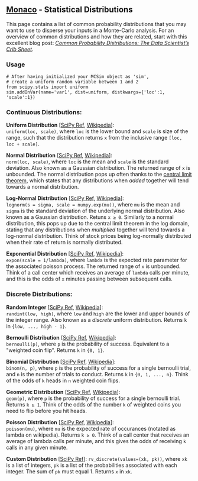 ## [Monaco](../) - Statistical Distributions

This page contains a list of common probability distributions that you may want to use to disperse your inputs in a Monte-Carlo analysis. For an overview of common distributions and how they are related, start with this excellent blog post: *[Common Probability Distributions: The Data Scientist’s Crib Sheet](https://medium.com/@srowen/common-probability-distributions-347e6b945ce4)*. 

### Usage

    # After having initialized your MCSim object as 'sim', 
    # create a uniform random variable between 1 and 2
    from scipy.stats import uniform
    sim.addInVar(name='var1', dist=uniform, distkwargs={'loc':1, 'scale':1})


### Continuous Distributions:

**Uniform Distribution** [[SciPy Ref](https://docs.scipy.org/doc/scipy/reference/generated/scipy.stats.uniform.html), [Wikipedia](https://en.wikipedia.org/wiki/Continuous_uniform_distribution)]:     
```uniform(loc, scale)```, where ```loc``` is the lower bound and ```scale``` is size of the range, such that the distribution returns ```x``` from the inclusive range ```[loc, loc + scale]```.

**Normal Distribution** [[SciPy Ref](https://docs.scipy.org/doc/scipy/reference/generated/scipy.stats.norm.html), [Wikipedia](https://en.wikipedia.org/wiki/Normal_distribution)]:     
```norm(loc, scale)```, where ```loc``` is the mean and ```scale``` is the standard deviation. Also known as a Gaussian distribution. The returned range of ```x``` is unbounded. The normal distribution pops up often thanks to the [central limit theorem](https://en.wikipedia.org/wiki/Central_limit_theorem), which states that any distributions when *added* together will tend towards a normal distribution.

**Log-Normal Distribution** [[SciPy Ref](https://docs.scipy.org/doc/scipy/reference/generated/scipy.stats.lognorm.html), [Wikipedia](https://en.wikipedia.org/wiki/Log-normal_distribution)]:     
```lognorm(s = sigma, scale = numpy.exp(mu))```, where ```mu``` is the mean and ```sigma``` is the standard deviation of the underlying normal distribution. Also known as a Gaussian distribution. Retuns ```x ≥ 0```. Similarly to a normal distribution, this pops up due to the central limit theorem in the log domain, stating that any distributions when *multiplied* together will tend towards a log-normal distribution. Think of stock prices being log-normally distributed when their rate of return is normally distributed.

**Exponential Distribution** [[SciPy Ref](https://docs.scipy.org/doc/scipy/reference/generated/scipy.stats.expon.html), [Wikipedia](https://en.wikipedia.org/wiki/Exponential_distribution)]:     
```expon(scale = 1/lambda)```, where ```lambda``` is the expected rate parameter for the associated poisson process. The returned range of ```x``` is unbounded. Think of a call center which receives an average of ```lambda``` calls per minute, and this is the odds of ```x``` minutes passing between subsequent calls.

### Discrete Distributions:
**Random Integer** [[SciPy Ref](https://docs.scipy.org/doc/scipy/reference/generated/scipy.stats.randint.html), [Wikipedia](https://en.wikipedia.org/wiki/Discrete_uniform_distribution)]:     
```randint(low, high)```, where ```low``` and ```high``` are the lower and upper bounds of the integer range. Also known as a *discrete* uniform distribution. Returns ```k``` in ```{low, ..., high - 1}```.

**Bernoulli Distribution** [[SciPy Ref](https://docs.scipy.org/doc/scipy/reference/generated/scipy.stats.bernoulli.html), [Wikipedia](https://en.wikipedia.org/wiki/Bernoulli_distribution)]:     
```bernoulli(p)```, where ```p``` is the probability of success. Equivalent to a "weighted coin flip". Returns ```k``` in ```{0, 1}```.

**Binomial Distribution** [[SciPy Ref](https://docs.scipy.org/doc/scipy/reference/generated/scipy.stats.binom.html), [Wikipedia](https://en.wikipedia.org/wiki/Binomial_distribution)]:     
```binom(n, p)```, where ```p``` is the probability of success for a single bernoulli trial, and ```n``` is the number of trials to conduct. Returns ```k``` in ```{0, 1, ..., n}```. Think of the odds of ```k``` heads in ```n``` weighted coin flips.

**Geometric Distribution** [[SciPy Ref](https://docs.scipy.org/doc/scipy/reference/generated/scipy.stats.geom.html), [Wikipedia](https://en.wikipedia.org/wiki/Geometric_distribution)]:     
```geom(p)```, where ```p``` is the probability of success for a single bernoulli trial. Returns ```k ≥ 1```. Think of the odds of the number ```k``` of weighted coins you need to flip before you hit heads.

**Poisson Distribution** [[SciPy Ref](https://docs.scipy.org/doc/scipy/reference/generated/scipy.stats.poisson.html), [Wikipedia](https://en.wikipedia.org/wiki/Poisson_distribution)]:     
```poisson(mu)```, where ```mu``` is the expected rate of occurances (notated as lambda on wikipedia). Returns ```k ≥ 0```. Think of a call center that receives an average of lambda calls per minute, and this gives the odds of receiving ```k``` calls in any given minute.  

**Custom Distribution** [[SciPy Ref](https://docs.scipy.org/doc/scipy/reference/generated/scipy.stats.rv_discrete.html)]:
```rv_discrete(values=(xk, pk))```, where ```xk``` is a list of integers, ```pk``` is a list of the probabilities associated with each integer. The sum of ```pk``` must equal 1. Returns ```x``` in ```xk```.
